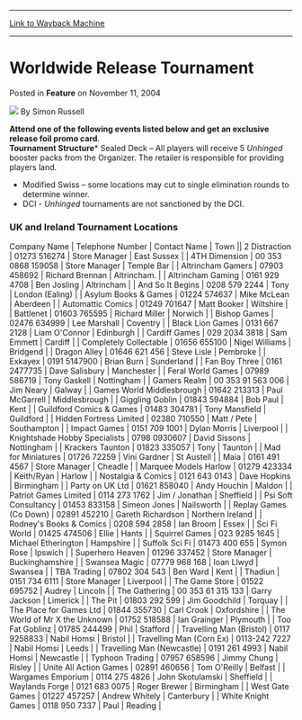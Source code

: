 
---
[Link to Wayback Machine](https://web.archive.org/web/20211027205420/https://magic.wizards.com/en/articles/archive/feature/worldwide-release-tournament-2004-11-11)

[_metadata_:wayback_url]:- "https://magic.wizards.com/en/articles/archive/feature/worldwide-release-tournament-2004-11-11"
[_metadata_:wayback_raw_url]:- "https://web.archive.org/web/20211027205420id_/https://magic.wizards.com/en/articles/archive/feature/worldwide-release-tournament-2004-11-11"
[_metadata_:wayback_capture_timestamp]:- "2021-10-27 20:54:20+00:00"
[_metadata_:publish_date]:- "2004-11-11"
[_metadata_:description]:- "Attend one of the following events listed below and get an exclusive release foil promo card. Tournament StructureSealed Deck – All players will receive 5 Unhinged booster packs from the Organizer."
[_metadata_:generator]:- "Drupal 7 (http://drupal.org)"
---




Worldwide Release Tournament
==============================



 Posted in **Feature**
 on November 11, 2004 






![](https://media.magic.wizards.com/styles/auth_small/public/generic-avatar-150_386.png)
By Simon Russell











**Attend one of the following events listed below and get an exclusive release foil promo card**.   
**Tournament Structure*** Sealed Deck – All players will receive 5 *Unhinged* booster packs from the Organizer. The retailer is responsible for providing players land.
* Modified Swiss – some locations may cut to single elimination rounds to determine winner.
* DCI - *Unhinged* tournaments are not sanctioned by the DCI.

  
### UK and Ireland Tournament Locations



 Company Name | Telephone Number | Contact Name | Town || 2 Distraction | 01273 516274 | Store Manager | East Sussex |
| 4TH Dimension | 00 353 0868 159058 | Store Manager | Temple Bar |
| Altrincham Gamers | 07903 458692 | Richard Brennan | Altrincham.  |
| Altrincham Gaming | 0161 929 4708  | Ben Josling | Altrincham |
| And So It Begins | 0208 579 2244 | Tony | London (Ealing) |
| Asylum Books & Games | 01224 574637 | Mike McLean | Aberdeen |
| Automattic Comics | 01249 701647 | Matt Booker | Wiltshire |
| Battlenet | 01603 765595 | Richard Miller | Norwich |
| Bishop Games | 02476 634999 | Lee Marshall | Coventry |
| Black Lion Games | 0131 667 2128 | Liam O'Connor | Edinburgh |
| Cardiff Games | 029 2034 3818 | Sam Emmett | Cardiff |
| Completely Collectable | 01656 655100 | Nigel Williams | Bridgend |
| Dragon Alley | 01646 621 456 | Steve Lisle | Pembroke |
| Exkayex | 0191 5147900 | Brian Burn | Sunderland |
| Fan Boy Three | 0161 2477735 | Dave Salisbury | Manchester |
| Feral World Games | 07989 586719 | Tony Gaskell | Nottingham |
| Gamers Realm | 00 353 91 563 006 | Jim Neary | Galway |
| Games World Middlesbrough | 01642 213313 | Paul McGarrell | Middlesbrough |
| Giggling Goblin | 01843 594884 | Bob Paul | Kent |
| Guildford Comics & Games | 01483 304781 | Tony Mansfield | Guildford |
| Hidden Fortress Limited | 02380 710550 | Matt / Pete | Southampton |
| Impact Games | 0151 709 1001 | Dylan Morris | Liverpool |
| Knightshade Hobby Specialists | 0798 0930607 | David Sissons | Nottingham |
| Krackers Taunton | 01823 335057 | Tony | Taunton |
| Mad for Miniatures | 01726 72259 | Vini Gardner | St Austell |
| Maia | 0161 491 4567 | Store Manager | Cheadle |
| Marquee Models Harlow | 01279 423334 | Keith/Ryan | Harlow |
| Nostalgia & Comics | 0121 643 0143 | Dave Hopkins | Birmingham |
| Party on UK Ltd | 01621 858040 | Andy Houchin | Maldon |
| Patriot Games Limited  | 0114 273 1762 | Jim / Jonathan | Sheffield |
| Psi Soft Consultancy | 01453 833158 | Simeon Jones | Nailsworth |
| Replay Games (Co Down) | 02891 452210 | Gareth Richardson | Northern Ireland |
| Rodney's Books & Comics | 0208 594 2858 | Ian Broom | Essex |
| Sci Fi World | 01425 474506 | Ellie | Hants |
| Squirrel Games | 023 9285 1645 | Michael Etherington | Hampshire |
| Suffolk Sci Fi | 01473 400 655 | Symon Rose | Ipswich |
| Superhero Heaven | 01296 337452 | Store Manager | Buckinghamshire |
| Swansea Magic | 07779 968 168 | Ioan Llwyd | Swansea |
| TBA Trading | 07802 304 543 | Ben Ward | Kent |
| Thadiun | 0151 734 6111 | Store Manager | Liverpool  |
| The Game Store | 01522 695752 | Audrey | Lincoln |
| The Gathering | 00 353 61 315 133 | Garry Jackson | Limerick  |
| The Pit | 01803 292 599 | Jim Goodchild | Torquay |
| The Place for Games Ltd | 01844 355730 | Carl Crook | Oxfordshire |
| The World of Mr X the Unknown | 01752 518588 | Ian Grainger | Plymouth |
| Too Fat Goblinz | 01785 244499 | Phil | Stafford |
| Travelling Man (Bristol) | 0117 9258833 | Nabil Homsi | Bristol |
| Travelling Man (Corn Ex) | 0113-242 7227 | Nabil Homsi | Leeds |
| Travelling Man (Newcastle) | 0191 261 4993 | Nabil Homsi | Newcastle |
| Typhoon Trading | 07957 658596 | Jimmy Chung  | Risley |
| Unite All Action Games | 02891 460656 | Tom O'Reilly | Belfast |
| Wargames Emporium | 0114 275 4826 | John Skotulamski | Sheffield |
| Waylands Forge | 0121 683 0075 | Roger Brewer | Birmingham |
| West Gate Games | 01227 457257 | Andrew Whitely | Canterbury |
| White Knight Games  | 0118 950 7337 | Paul | Reading |







